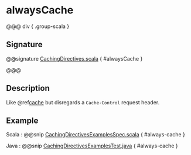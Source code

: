 # alwaysCache

@@@ div { .group-scala }

## Signature

@@signature [CachingDirectives.scala](/akka-http-caching/src/main/scala/akka/http/scaladsl/server/directives/CachingDirectives.scala) { #alwaysCache }

@@@

## Description

Like @ref[cache](cache.md) but disregards a `Cache-Control` request header.

## Example

Scala
:  @@snip [CachingDirectivesExamplesSpec.scala]($root$/src/test/scala/docs/http/scaladsl/server/directives/CachingDirectivesExamplesSpec.scala) { #always-cache }

Java
:  @@snip [CachingDirectivesExamplesTest.java]($root$/src/test/java/docs/http/javadsl/server/directives/CachingDirectivesExamplesTest.java) { #always-cache }
